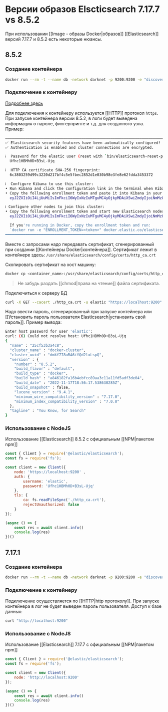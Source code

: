 # Версии образов Elscticsearch 7.17.7 vs 8.5.2

При использовании [[Image - образы Docker|образов]] [[Elasticsearch]] версий 7.17.7 и 8.5.2 есть некоторые нюансы.

## 8.5.2

### Создание контейнера

```bash
docker run --rm -t --name db -network darknet -p 9200:9200 -e "discovery.type=single-node" --memory=512m elasticsearch:8.5.2
```

### Подключение к контейнеру

[Подробнее здесь](https://www.elastic.co/guide/en/elasticsearch/reference/current/docker.html#docker-cli-run-dev-mode)

Для подключения к контейнеру используется [[HTTP]] протокол `https`. При запуске контейнера версии 8.5.2, в логи будет выведена информация о пароле, фингерпринте и т.д. для созданного узла. Пример:

```bash
━━━━━━━━━━━━━━━━━━━━━━━━━━━━━━━━━━━━━━━━━━━━━━━━━━━━━━━━━━━━━━━━━━━━━━━━━━━━━━━━━
✅ Elasticsearch security features have been automatically configured!
✅ Authentication is enabled and cluster connections are encrypted.

ℹ️  Password for the elastic user (reset with `bin/elasticsearch-reset-password -u elastic`):
  Ufhc1HBMh0D+B3sL-Ujq

ℹ️  HTTP CA certificate SHA-256 fingerprint:
  6c3803259d99c3220d217bf4c5e5fbec2852d1e030b98e3fe8e62fdda3453372

ℹ️  Configure Kibana to use this cluster:
• Run Kibana and click the configuration link in the terminal when Kibana starts.
• Copy the following enrollment token and paste it into Kibana in your browser (valid for the next 30 minutes):
  eyJ2ZXIiOiI4LjUuMiIsImFkciI6WyIxNzIuMTguMC4yOjkyMDAiXSwiZmdyIjoiNmMzODAzMjU5ZDk5YzMyMjBkMjE3YmY0YzVlNWZiZWMyODUyZDFlMDMwYjk4ZTNmZThlNjJmZGRhMzQ1MzM3MiIsImtleSI6IlhPUDczSVFCOG5IT0YtOUdydy1lOlJCQWlTdGU0UWNLaTFKVnROeTk3TGcifQ==

ℹ️ Configure other nodes to join this cluster:
• Copy the following enrollment token and start new Elasticsearch nodes with `bin/elasticsearch --enrollment-token <token>` (valid for the next 30 minutes):
  eyJ2ZXIiOiI4LjUuMiIsImFkciI6WyIxNzIuMTguMC4yOjkyMDAiXSwiZmdyIjoiNmMzODAzMjU5ZDk5YzMyMjBkMjE3YmY0YzVlNWZiZWMyODUyZDFlMDMwYjk4ZTNmZThlNjJmZGRhMzQ1MzM3MiIsImtleSI6Ilh1UDczSVFCOG5IT0YtOUdyd19XOnNqeXM5UVNUUkgya3B2amtxWGJzSncifQ==

  If you're running in Docker, copy the enrollment token and run:
  `docker run -e "ENROLLMENT_TOKEN=<token>" docker.elastic.co/elasticsearch/elasticsearch:8.5.2`
━━━━━━━━━━━━━━━━━━━━━━━━━━━━━━━━━━━━━━━━━━━━━━━━━━━━━━━━━━━━━━━━━━━━━━━━━━━━━━━━━
```

Вместе с запросами надо передавать сертификат, сгенерированный при создании [[Контейнеры Docker|контейнера]]. Сертификат  лежит в контейнере здесь: `/usr/share/elasticsearch/config/certs/http_ca.crt`

 Скопировать сертификат на хост машину:

```bash
docker cp <container_name>:/usr/share/elasticsearch/config/certs/http_ca.crt .
```

>Не забудь раздать [[chmod|права на чтение]] файла сертификата.

Подключиться к серверу БД

```bash
curl -X GET --cacert ./http_ca.crt -u elastic "https://localhost:9200"
```

Надо ввести пароль, сгенерированный при запуске контейнера или [[Установить пароль пользователя Elasticsearch|установить свой пароль]].
Пример вывода:
```bash
Enter host password for user 'elastic':
curl: (6) Could not resolve host: Ufhc1HBMh0D+B3sL-Ujq
{
  "name" : "25cf53b3a4c8",
  "cluster_name" : "docker-cluster",
  "cluster_uuid" : "dmkY778uRA6iYQd2lxLspQ",
  "version" : {
    "number" : "8.5.2",
    "build_flavor" : "default",
    "build_type" : "docker",
    "build_hash" : "a846182fa16b4ebfcc89aa3c11a11fd5adf3de04",
    "build_date" : "2022-11-17T18:56:17.538630285Z",
    "build_snapshot" : false,
    "lucene_version" : "9.4.1",
    "minimum_wire_compatibility_version" : "7.17.0",
    "minimum_index_compatibility_version" : "7.0.0"
  },
  "tagline" : "You Know, for Search"
}

```

### Использование с NodeJS

Использование [[Elasticsearch]] 8.5.2 с официальным [[NPM|пакетом npm]]

```js
const { Client } = require('@elastic/elasticsearch');
const fs = require('fs');

const client = new Client({
	node: 'https://localhost:9200' ,
	auth: {
		username: 'elastic',
		password: 'Ufhc1HBMh0D+B3sL-Ujq'
	},
	tls: {
		ca: fs.readFileSync('./http_ca.crt'),
		rejectUnauthorized: false
	}
});

(async () => {
	const res = await client.info()
	console.log(res)
})()
```


## 7.17.1

### Создание контейнера

```bash
docker run --rm -t --name db -network darknet -p 9200:9200 -e "discovery.type=single-node" --memory=512m elasticsearch:7.17.7
```

### Подключение к контейнеру

Подключение осуществляется по [[HTTP|http протоколу]]. При запуске контейнера в лог не будет выведен пароль пользователя. Доступ к базе данных:
```bash
curl "http://localhost:9200"
```

### Использование с NodeJS

Использование [[Elasticsearch]] 7.17.7 с официальным [[NPM|пакетом npm]]

```js
const { Client } = require('@elastic/elasticsearch');
const fs = require('fs');

const client = new Client({
	node: 'http://localhost:9200'
});

(async () => {
	const res = await client.info()
	console.log(res)
})()
```

